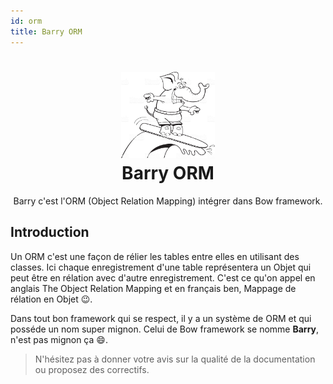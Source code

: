 ```yaml
---
id: orm
title: Barry ORM
---
```


<h1 align="center">
    <img src="https://github.com/bowphp/arts/blob/master/barry.jpg" width="150px">
    <br>Barry ORM
</h1>

<p align="center">Barry c'est l'ORM (Object Relation Mapping) intégrer dans Bow framework.</p>

## Introduction

Un ORM c'est une façon de rélier les tables entre elles en utilisant des classes. Ici chaque enregistrement d'une table représentera un Objet qui peut être en rélation avec d'autre enregistrement. C'est ce qu'on appel en anglais The Object Relation Mapping et en français ben, Mappage de rélation en Objet :wink:.

Dans tout bon framework qui se respect, il y a un système de ORM et qui posséde un nom super mignon. Celui de Bow framework se nomme **Barry**, n'est pas mignon ça :smile:.

> N'hésitez pas à donner votre avis sur la qualité de la documentation ou proposez des correctifs.